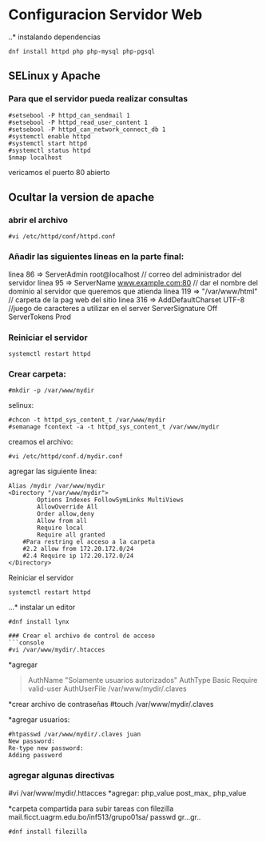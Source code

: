 # Configuracion Servidor Web
..* instalando dependencias
```console
dnf install httpd php php-mysql php-pgsql
```
## SELinux y Apache
### Para que el servidor pueda realizar consultas 
```console
#setsebool -P httpd_can_sendmail 1
#setsebool -P httpd_read_user_content 1
#setsebool -P httpd_can_network_connect_db 1
#systemctl enable httpd
#systemctl start httpd
#systemctl status httpd
$nmap localhost
```
vericamos el puerto 80 abierto

## Ocultar la version de apache
### abrir el archivo
```console
#vi /etc/httpd/conf/httpd.conf
```
### Añadir las siguientes lineas en la parte final:
linea 86 => ServerAdmin root@localhost  // correo del administrador del servidor
linea 95 => ServerName www.example.com:80 // dar el nombre del dominio al servidor que queremos que atienda
linea 119 => "/var/www/html" // carpeta de la pag web del sitio
linea 316 => AddDefaultCharset UTF-8 //juego de caracteres a utilizar en el server
ServerSignature Off
ServerTokens Prod

### Reiniciar el servidor
```console
systemctl restart httpd
```
### Crear carpeta:
```console
#mkdir -p /var/www/mydir
```
selinux:
```console
#chcon -t httpd_sys_content_t /var/www/mydir
#semanage fcontext -a -t httpd_sys_content_t /var/www/mydir
```
creamos el archivo:
```console
#vi /etc/httpd/conf.d/mydir.conf
```
agregar las siguiente linea:
```console
Alias /mydir /var/www/mydir
<Directory "/var/www/mydir">
        Options Indexes FollowSymLinks MultiViews
        AllowOverride All
        Order allow,deny
        Allow from all
        Require local
        Require all granted
	#Para restring el acceso a la carpeta
	#2.2 allow from 172.20.172.0/24
	#2.4 Require ip 172.20.172.0/24
</Directory>
```
Reiniciar el servidor
```console
systemctl restart httpd
```
...* instalar un editor 
```console
#dnf install lynx

### Crear el archivo de control de acceso
```console
#vi /var/www/mydir/.htacces
```
*agregar
>AuthName "Solamente usuarios autorizados"
>AuthType Basic
>Require valid-user
>AuthUserFile /var/www/mydir/.claves

*crear archivo de contraseñas
#touch /var/www/mydir/.claves

*agregar usuarios:
```console
#htpasswd /var/www/mydir/.claves juan
New password:
Re-type new password:
Adding password
```

### agregar algunas directivas
#vi /var/www/mydir/.httacces
*agregar:
php_value post_max_
php_value

*carpeta compartida para subir tareas con filezilla
mail.ficct.uagrm.edu.bo/inf513/grupo01sa/
passwd gr...gr..

```console
#dnf install filezilla
```
